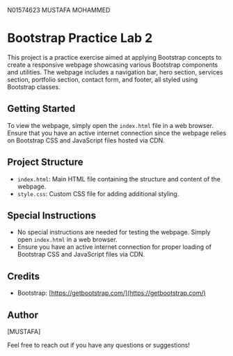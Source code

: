 N01574623
MUSTAFA MOHAMMED 

# Bootstrap Practice Lab 2

This project is a practice exercise aimed at applying Bootstrap concepts to create a responsive webpage showcasing various Bootstrap components and utilities. The webpage includes a navigation bar, hero section, services section, portfolio section, contact form, and footer, all styled using Bootstrap classes.

## Getting Started

To view the webpage, simply open the `index.html` file in a web browser. Ensure that you have an active internet connection since the webpage relies on Bootstrap CSS and JavaScript files hosted via CDN.

## Project Structure

- `index.html`: Main HTML file containing the structure and content of the webpage.
- `style.css`: Custom CSS file for adding additional styling.


## Special Instructions

- No special instructions are needed for testing the webpage. Simply open `index.html` in a web browser.
- Ensure you have an active internet connection for proper loading of Bootstrap CSS and JavaScript files via CDN.

## Credits

- Bootstrap: [https://getbootstrap.com/](https://getbootstrap.com/)


## Author

[MUSTAFA]


Feel free to reach out if you have any questions or suggestions!
